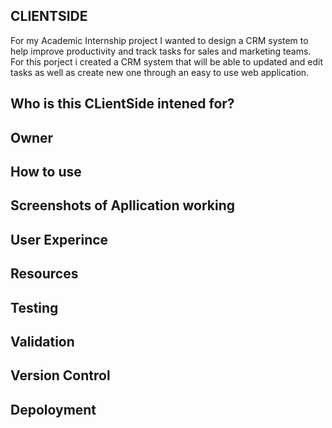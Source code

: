 
CLIENTSIDE
-----
For my Academic Internship project I wanted to design a CRM system to help improve productivity and track tasks for sales and marketing teams. For this porject i created a CRM system that will be able to updated and edit tasks as well as create new one through an easy to use web application. 

Who is this CLientSide intened for?
---------

Owner
--------------



How to use
------------


Screenshots of Apllication working
-----------------------------


User Experince
-----------------

Resources
--------------

Testing
-----------------

Validation
--------


Version Control
------------------


Depoloyment
----------------
